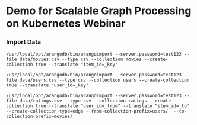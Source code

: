 # Demo for Scalable Graph Processing on Kubernetes Webinar

### Import Data
```/usr/local/opt/arangodb/bin/arangoimport --server.password=test123 --file data/movies.csv --type csv --collection movies --create-collection true --translate "item_id=_key"```

```/usr/local/opt/arangodb/bin/arangoimport --server.password=test123 --file data/users.csv --type csv --collection users --create-collection true --translate "user_id=_key"```

```/usr/local/opt/arangodb/bin/arangoimport --server.password=test123 --file data/ratings.csv --type csv --collection ratings --create-collection true --translate "user_id=_from" --translate "item_id=_to" --create-collection-type=edge --from-collection-prefix=users/  --to-collection-prefix=movies/```
